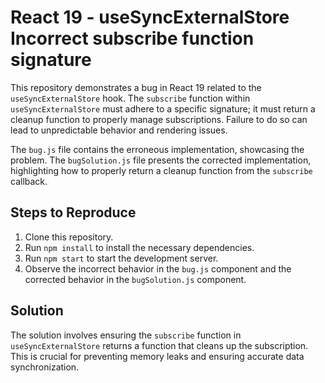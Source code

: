# React 19 - useSyncExternalStore Incorrect subscribe function signature

This repository demonstrates a bug in React 19 related to the `useSyncExternalStore` hook.  The `subscribe` function within `useSyncExternalStore` must adhere to a specific signature; it must return a cleanup function to properly manage subscriptions.  Failure to do so can lead to unpredictable behavior and rendering issues.

The `bug.js` file contains the erroneous implementation, showcasing the problem. The `bugSolution.js` file presents the corrected implementation, highlighting how to properly return a cleanup function from the `subscribe` callback.

## Steps to Reproduce

1. Clone this repository.
2. Run `npm install` to install the necessary dependencies.
3. Run `npm start` to start the development server.
4. Observe the incorrect behavior in the `bug.js` component and the corrected behavior in the `bugSolution.js` component.

## Solution

The solution involves ensuring the `subscribe` function in `useSyncExternalStore` returns a function that cleans up the subscription.  This is crucial for preventing memory leaks and ensuring accurate data synchronization.